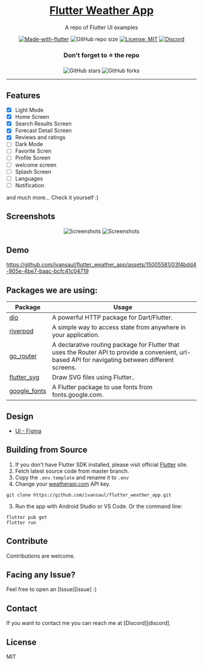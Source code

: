 <!-- ![Repo Banner](https://i.imgur.com/cHkkmpg.png) -->

<div align="center">

<h1 style="border-bottom: none">
    <b><a href="#">Flutter Weather App</a></b>
</h1>

A repo of Flutter UI examples

[![Made-with-flutter](https://img.shields.io/badge/Made%20with-Flutter-orange)](https://flutter.dev/) 
![GitHub repo size](https://img.shields.io/github/repo-size/ivansaul/flutter_weather_app)
[![License: MIT](https://img.shields.io/badge/License-MIT-yellow.svg)](https://opensource.org/licenses/MIT)
[![Discord](https://img.shields.io/badge/-Discord-424549?style=social&logo=discord)](https://discord.gg/b72uAVBz6b)

### Don't forget to ⭐ the repo

![GitHub stars](https://img.shields.io/github/stars/ivansaul/flutter_weather_app?style=social)
![GitHub forks](https://img.shields.io/github/forks/ivansaul/flutter_weather_app?style=social) 

</div>

---

## Features

- [x] Light Mode
- [x] Home Screen
- [x] Search Results Screen
- [x] Forecast Detail Screen
- [x] Reviews and ratings
- [ ] Dark Mode
- [ ] Favorite Scren
- [ ] Profile Screen
- [ ] welcome screen
- [ ] Splash Screen
- [ ] Languages
- [ ] Notification

and much more...
Check it yourself :)

## Screenshots

<p align="center">
  <img src="https://i.imgur.com/HPArEvf.png" alt="Screenshots">
  <img src="https://i.imgur.com/IO1UrQX.png" alt="Screenshots">
</p>

## Demo

https://github.com/ivansaul/flutter_weather_app/assets/15005581/03f4bdd4-905e-4be7-baac-bcfc41c04719

## Packages we are using:

Package | Usage
------------ | -------------
[dio](https://pub.dev/packages/dio) | A powerful HTTP package for Dart/Flutter.
[riverpod](https://pub.dev/packages/riverpod) | A simple way to access state from anywhere in your application.
[go_router](https://pub.dev/packages/go_router) | A declarative routing package for Flutter that uses the Router API to provide a convenient, url-based API for navigating between different screens.
[flutter_svg](https://pub.dev/packages/flutter_svg) | Draw SVG files using Flutter..
[google_fonts](https://pub.dev/packages/google_fonts) | A Flutter package to use fonts from fonts.google.com.


## Design
- [UI - Figma](https://www.figma.com/community/file/1065545611963475042)

## Building from Source

1. If you don't have Flutter SDK installed, please visit official [Flutter](https://flutter.dev/) site.
2. Fetch latest source code from master branch.
3. Copy the `.env.template` and rename it to `.env`
4. Change your [weatherapi.com](http://weatherapi.com/) API key.

```
git clone https://github.com/ivansaul/flutter_weather_app.git
```

3. Run the app with Android Studio or VS Code. Or the command line:

```
flutter pub get
flutter run
```

## Contribute

Contributions are welcome.

## Facing any Issue?

Feel free to open an [Issue][issue] :)

## Contact
If you want to contact me you can reach me at [Discord][discord].

## License

MIT